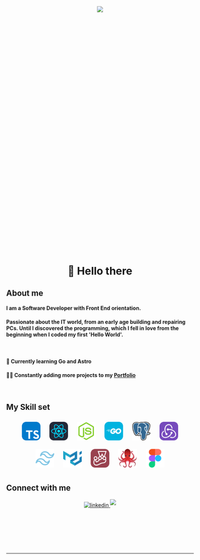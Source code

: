 <div align="center" style="height:40rem">
<img src="https://rishavanand.github.io/static/images/greetings.gif" align="center" style="width:100%"/>
</div>

<br/>

<div align="center"> <h1> 👋 Hello there  </h1> </div>

<h2>About me </h2>

<h4>I am a Software Developer with <span style="font-weight: bold">Front End orientation</span>.</h4> 
<h4> Passionate about the IT world, from an early age building and repairing PCs. Until I discovered the programming, which I fell in love from the beginning when I coded my first 'Hello World'. </h4>
<br/>

<h4> 🌱 Currently learning Go and Astro</h4>
<h4> 👨‍💻 Constantly adding more projects to my <a href="https://kevincorman.vercel.app/" target="_blank">Portfolio </a> </h4>

<br/>

<h2>My Skill set </h2>

<div align="center">
<img src="./typescript.svg" style="margin: 10px" alt="TypeScript" height="50"/>
<img src="./icons/react-dark.svg" style="margin: 10px" alt="React" height="50"/>
<img src="./icons/nodejs.svg" style="margin: 10px" alt="NodeJS" height="50"/>
<img src="./icons/golang.svg" style="margin: 10px" alt="Go" height="50"/>
<img src="./icons/postgresql.svg" style="margin: 10px" alt="PostgreSQL" height="50"/>
<img src="./icons/redux.svg" style="margin: 10px" alt="Redux" height="50"/>
<img src="./icons/tailwind.svg" style="margin: 10px" alt="Tailwind" height="50"/>
<img src="./icons/materialui.svg" style="margin: 10px" alt="Material" height="50"/>
<img src="./icons/jest.svg" style="margin: 10px" alt="Jest" height="50"/>
<img src="./icons/testing-library.svg" style="margin: 10px" alt="Testing" height="50"/>
<img src="./icons/figma.svg" style="margin: 10px" alt="Figma" height="50"/>
</div>

<h2>Connect with me </h2>

<div align="center">
<a href="https://linkedin.com/in/alan-kevin-corman-samanamud-22b566176" target="_blank">
<img src=https://img.shields.io/badge/linkedin-%231E77B5.svg?&style=for-the-badge&logo=linkedin&logoColor=white alt=linkedin style="margin-bottom: 5px;" />
</a>
<a href="https://linkedin.com/in/alan-kevin-corman-samanamud-22b566176" target="_blank">
<img src=https://img.shields.io/badge/Gmail-D14836?style=for-the-badge&logo=gmail&logoColor=white style="margin-bottom: 5px;" />
</a>    
</div>

<br/>

<br/>

<br/>

<br/>

<br/>

<br />

---
